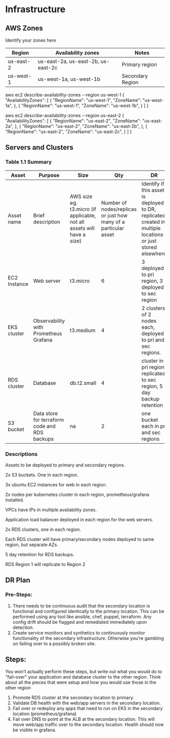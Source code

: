 # Infrastructure

## AWS Zones
Identify your zones here

| Region | Availability zones | Notes |
|--------|--------------------|-------|
| us-east-2 | us-east-2a, us-east-2b, us-east-2c | Primary region |
| us-west-1 | us-west-1a, us-west-1b | Secondary Region |


aws ec2 describe-availability-zones --region us-west-1
{
    "AvailabilityZones": [
        {
            "RegionName": "us-west-1",
            "ZoneName": "us-west-1a",
        },
        {
            "RegionName": "us-west-1",
            "ZoneName": "us-west-1b",
        }
    ]
}

aws ec2 describe-availability-zones --region us-east-2
{
    "AvailabilityZones": [
        {
            "RegionName": "us-east-2",
            "ZoneName": "us-east-2a",
        },
        {
            "RegionName": "us-east-2",
            "ZoneName": "us-east-2b",
        },
        {
            "RegionName": "us-east-2",
            "ZoneName": "us-east-2c",
        }
    ]
}



## Servers and Clusters

### Table 1.1 Summary
| Asset      | Purpose           | Size                                                                   | Qty                                                             | DR                                                                                                           |
|------------|-------------------|------------------------------------------------------------------------|-----------------------------------------------------------------|--------------------------------------------------------------------------------------------------------------|
| Asset name | Brief description | AWS size eg. t3.micro (if applicable, not all assets will have a size) | Number of nodes/replicas or just how many of a particular asset | Identify if this asset is deployed to DR, replicated, created in multiple locations or just stored elsewhere |
| EC2 Instance | Web server | t3.micro | 6 | 3 deployed to pri region, 3 deployed to sec region |
| EKS cluster | Observability with Prometheus Grafana | t3.medium | 4 | 2 clusters of 2 nodes each, deployed to pri and sec regions. |
| RDS cluster | Database | db.t2.small | 4 | cluster in pri region replicated to sec region, 5 day backup retention | 
| S3 bucket | Data store for terraform code and RDS backups | na | 2 | one bucket each in pri and sec regions |

### Descriptions
Assets to be deployed to primary and secondary regions.

2x S3 buckets. One in each region.

3x ubuntu EC2 instances for web in each region.

2x nodes per kubernetes cluster in each region, prometheus/grafana installed.

VPCs have IPs in multiple availability zones.

Application load balancer deployed in each region for the web servers.

2x RDS clusters, one in each region. 

Each RDS cluster will have primary/secondary nodes deployed to same region, but separate AZs.

5 day retention for RDS backups.

RDS Region 1 will replicate to Region 2


## DR Plan
### Pre-Steps:
1) There needs to be continuous audit that the secondary location is functional and configured identically to the primary location.  This can be performed using any tool like ansible, chef, puppet, terraform.  Any config drift should be flagged and remediated immediately upon detection.
2) Create service monitors and synthetics to continuously monitor functionality of the secondary infrastructure.  Otherwise you're gambling on failing over to a possibly broken site.

## Steps:
You won't actually perform these steps, but write out what you would do to "fail-over" your application and database cluster to the other region. Think about all the pieces that were setup and how you would use those in the other region

1) Promote RDS cluster at the secondary location to primary.  
2) Validate DB health with the web/app servers in the secondary location.
3) Fail over or redeploy any apps that need to run on EKS in the secondary location (prometheus/grafana)
4) Fail over DNS to point at the ALB at the secondary location. This will move web/app traffic over to the secondary location. Health should now be visible in grafana.
